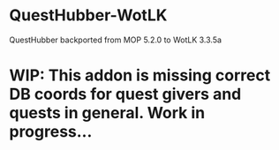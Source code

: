 # QuestHubber-WotLK
QuestHubber backported from MOP 5.2.0 to WotLK 3.3.5a

# WIP: This addon is missing correct DB coords for quest givers and quests in general. Work in progress...
